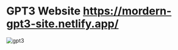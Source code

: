 # GPT3 Website https://mordern-gpt3-site.netlify.app/

![gpt3](https://github.com/minhaz50/gpt-3/assets/77971247/929414ff-2fd4-407e-8b70-2ee777720843)

